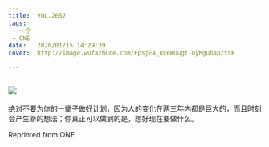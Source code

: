 ```yaml
---
title:	VOL.2657
tags:
 - 一个
 - ONE
date:	2020/01/15 14:29:39
cover:	http://image.wufazhuce.com/FpsjE4_uVeWUugt-OyMgubapZtsk

---
```

![](http://image.wufazhuce.com/FpsjE4_uVeWUugt-OyMgubapZtsk)
---

绝对不要为你的一辈子做好计划，因为人的变化在两三年内都是巨大的，而且时刻会产生新的想法；你真正可以做到的是，想好现在要做什么。
 
Reprinted from ONE
